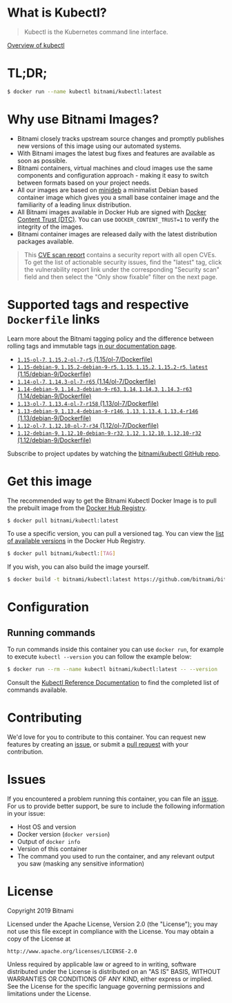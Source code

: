 
# What is Kubectl?

> Kubectl is the Kubernetes command line interface.

[Overview of kubectl](https://kubernetes.io/docs/reference/kubectl/overview/)

# TL;DR;

```bash
$ docker run --name kubectl bitnami/kubectl:latest
```

# Why use Bitnami Images?

* Bitnami closely tracks upstream source changes and promptly publishes new versions of this image using our automated systems.
* With Bitnami images the latest bug fixes and features are available as soon as possible.
* Bitnami containers, virtual machines and cloud images use the same components and configuration approach - making it easy to switch between formats based on your project needs.
* All our images are based on [minideb](https://github.com/bitnami/minideb) a minimalist Debian based container image which gives you a small base container image and the familiarity of a leading linux distribution.
* All Bitnami images available in Docker Hub are signed with [Docker Content Trust (DTC)](https://docs.docker.com/engine/security/trust/content_trust/). You can use `DOCKER_CONTENT_TRUST=1` to verify the integrity of the images.
* Bitnami container images are released daily with the latest distribution packages available.


> This [CVE scan report](https://quay.io/repository/bitnami/kubectl?tab=tags) contains a security report with all open CVEs. To get the list of actionable security issues, find the "latest" tag, click the vulnerability report link under the corresponding "Security scan" field and then select the "Only show fixable" filter on the next page.

# Supported tags and respective `Dockerfile` links

Learn more about the Bitnami tagging policy and the difference between rolling tags and immutable tags [in our documentation page](https://docs.bitnami.com/containers/how-to/understand-rolling-tags-containers/).


* [`1.15-ol-7`, `1.15.2-ol-7-r5` (1.15/ol-7/Dockerfile)](https://github.com/bitnami/bitnami-docker-kubectl/blob/1.15.2-ol-7-r5/1.15/ol-7/Dockerfile)
* [`1.15-debian-9`, `1.15.2-debian-9-r5`, `1.15`, `1.15.2`, `1.15.2-r5`, `latest` (1.15/debian-9/Dockerfile)](https://github.com/bitnami/bitnami-docker-kubectl/blob/1.15.2-debian-9-r5/1.15/debian-9/Dockerfile)
* [`1.14-ol-7`, `1.14.3-ol-7-r65` (1.14/ol-7/Dockerfile)](https://github.com/bitnami/bitnami-docker-kubectl/blob/1.14.3-ol-7-r65/1.14/ol-7/Dockerfile)
* [`1.14-debian-9`, `1.14.3-debian-9-r63`, `1.14`, `1.14.3`, `1.14.3-r63` (1.14/debian-9/Dockerfile)](https://github.com/bitnami/bitnami-docker-kubectl/blob/1.14.3-debian-9-r63/1.14/debian-9/Dockerfile)
* [`1.13-ol-7`, `1.13.4-ol-7-r158` (1.13/ol-7/Dockerfile)](https://github.com/bitnami/bitnami-docker-kubectl/blob/1.13.4-ol-7-r158/1.13/ol-7/Dockerfile)
* [`1.13-debian-9`, `1.13.4-debian-9-r146`, `1.13`, `1.13.4`, `1.13.4-r146` (1.13/debian-9/Dockerfile)](https://github.com/bitnami/bitnami-docker-kubectl/blob/1.13.4-debian-9-r146/1.13/debian-9/Dockerfile)
* [`1.12-ol-7`, `1.12.10-ol-7-r34` (1.12/ol-7/Dockerfile)](https://github.com/bitnami/bitnami-docker-kubectl/blob/1.12.10-ol-7-r34/1.12/ol-7/Dockerfile)
* [`1.12-debian-9`, `1.12.10-debian-9-r32`, `1.12`, `1.12.10`, `1.12.10-r32` (1.12/debian-9/Dockerfile)](https://github.com/bitnami/bitnami-docker-kubectl/blob/1.12.10-debian-9-r32/1.12/debian-9/Dockerfile)

Subscribe to project updates by watching the [bitnami/kubectl GitHub repo](https://github.com/bitnami/bitnami-docker-kubectl).

# Get this image

The recommended way to get the Bitnami Kubectl Docker Image is to pull the prebuilt image from the [Docker Hub Registry](https://hub.docker.com/r/bitnami/kubectl).

```bash
$ docker pull bitnami/kubectl:latest
```

To use a specific version, you can pull a versioned tag. You can view the [list of available versions](https://hub.docker.com/r/bitnami/kubectl/tags/) in the Docker Hub Registry.

```bash
$ docker pull bitnami/kubectl:[TAG]
```

If you wish, you can also build the image yourself.

```bash
$ docker build -t bitnami/kubectl:latest https://github.com/bitnami/bitnami-docker-kubectl.git
```

# Configuration

## Running commands

To run commands inside this container you can use `docker run`, for example to execute `kubectl --version` you can follow the example below:

```bash
$ docker run --rm --name kubectl bitnami/kubectl:latest -- --version
```

Consult the [Kubectl Reference Documentation](https://kubernetes.io/docs/reference/generated/kubectl/kubectl-commands) to find the completed list of commands available.

# Contributing

We'd love for you to contribute to this container. You can request new features by creating an [issue](https://github.com/bitnami/bitnami-docker-kubectl/issues), or submit a [pull request](https://github.com/bitnami/bitnami-docker-kubectl/pulls) with your contribution.

# Issues

If you encountered a problem running this container, you can file an [issue](https://github.com/bitnami/bitnami-docker-kubectl/issues). For us to provide better support, be sure to include the following information in your issue:

- Host OS and version
- Docker version (`docker version`)
- Output of `docker info`
- Version of this container
- The command you used to run the container, and any relevant output you saw (masking any sensitive information)

# License

Copyright 2019 Bitnami

Licensed under the Apache License, Version 2.0 (the "License");
you may not use this file except in compliance with the License.
You may obtain a copy of the License at

    http://www.apache.org/licenses/LICENSE-2.0

Unless required by applicable law or agreed to in writing, software
distributed under the License is distributed on an "AS IS" BASIS,
WITHOUT WARRANTIES OR CONDITIONS OF ANY KIND, either express or implied.
See the License for the specific language governing permissions and
limitations under the License.

